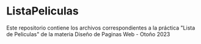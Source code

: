 # ListaPeliculas
Este repositorio contiene los archivos correspondientes a la práctica "Lista de Peliculas" de la materia Diseño de Paginas Web - Otoño 2023
